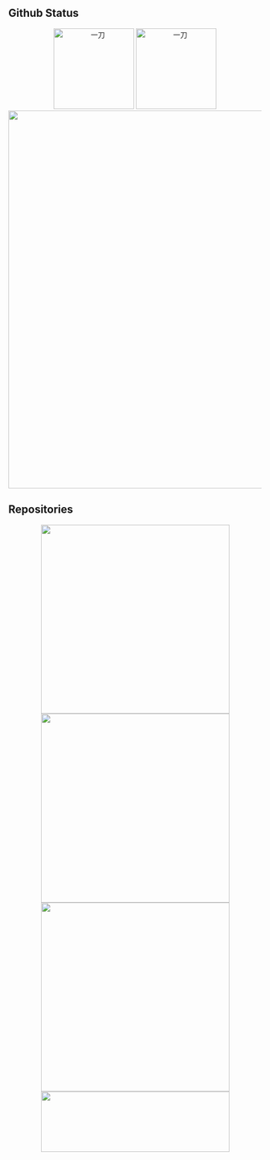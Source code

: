 ## Github Status
<div align="center">
    <img src="https://github-readme-stats.vercel.app/api/top-langs/?username=laosanyuan&count_private=true&show_icons=true&layout=compact" alt="一刀" height="160px" />
    <img src="https://github-readme-stats.vercel.app/api?username=laosanyuan&show_icons=true" alt="一刀"  height="160px" />
</div>

<div align="center">
    <img src="https://activity-graph.herokuapp.com/graph?username=laosanyuan&theme=github-light" width="750"/>
</div>


## Repositories
<div align="center">
    <a href="https://github.com/laosanyuan/HuoHuan">
	<img width="375" src="https://github-readme-stats.vercel.app/api/pin/?username=laosanyuan&repo=HuoHuan&theme=buefy"/>
    </a>
    <a href="https://github.com/laosanyuan/EmailSpider">
	<img width="375" src="https://github-readme-stats.vercel.app/api/pin/?username=laosanyuan&repo=EmailSpider&theme=buefy"/>
    </a>
</div>

<div align="center">
    <a href="https://github.com/laosanyuan/algorithm-code-csharp">
        <img width="375" src="https://github-readme-stats.vercel.app/api/pin/?username=laosanyuan&repo=algorithm-code-csharp&theme=buefy"/>
    </a>
    <a href="https://github.com/laosanyuan/dotnet-developer-toolbox">
	<img width="375" height="120" src="https://github-readme-stats.vercel.app/api/pin/?username=laosanyuan&repo=dotnet-developer-toolbox&theme=buefy"/>
    </a>
</div>
